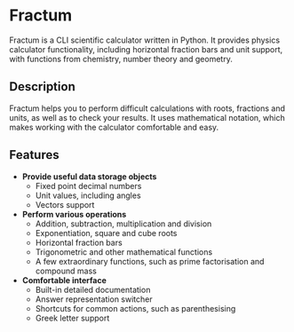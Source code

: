 # Fractum

Fractum is a CLI scientific calculator written in Python. It provides physics calculator functionality, including horizontal fraction bars and unit support, with functions from chemistry, number theory and geometry.

## Description

Fractum helps you to perform difficult calculations with roots, fractions and units, as well as to check your results. It uses mathematical notation, which makes working with the calculator comfortable and easy.

## Features

- **Provide useful data storage objects**
    - Fixed point decimal numbers
    - Unit values, including angles
    - Vectors support
- **Perform various operations**
    - Addition, subtraction, multiplication and division
    - Exponentiation, square and cube roots
    - Horizontal fraction bars
    - Trigonometric and other mathematical functions
    - A few extraordinary functions, such as prime factorisation and compound mass
- **Comfortable interface**
    - Built-in detailed documentation
    - Answer representation switcher
    - Shortcuts for common actions, such as parenthesising
    - Greek letter support
